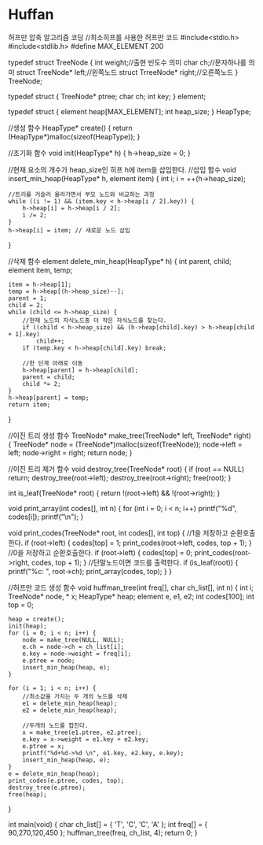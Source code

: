 # Huffan
허프만 압축 알고리즘 코딩
//최소히프를 사용한 허프만 코드
#include<stdio.h>
#include<stdlib.h>
#define MAX_ELEMENT 200

typedef struct TreeNode {
    int weight;//출현 빈도수 의미
    char ch;//문자하나를 의미
    struct TreeNode* left;//왼쪽노드
    struct TrreeNode* right;//오른쪽노드
} TreeNode;

typedef struct {
    TreeNode* ptree;
    char ch;
    int key;
} element;

typedef struct {
    element heap[MAX_ELEMENT];
    int heap_size;
} HeapType;

//생성 함수
HeapType* create()
{
    return (HeapType*)malloc(sizeof(HeapType));
}

//초기화 함수
void init(HeapType* h)
{
    h->heap_size = 0;
}

//현재 요소의 개수가 heap_size인 히프 h에 item을 삽입한다.
//삽입 함수
void insert_min_heap(HeapType* h, element item)
{
    int i;
    i = ++(h->heap_size);

    //트리를 거슬러 올라가면서 부모 노드와 비교하는 과정
    while ((i != 1) && (item.key < h->heap[i / 2].key)) {
        h->heap[i] = h->heap[i / 2];
        i /= 2;
    }
    h->heap[i] = item; // 새로운 노드 삽입
}

//삭제 함수
element delete_min_heap(HeapType* h)
{
    int parent, child;
    element item, temp;

    item = h->heap[1];
    temp = h->heap[(h->heap_size)--];
    parent = 1;
    child = 2;
    while (child <= h->heap_size) {
        //현재 노드의 자식노드중 더 작은 자식노드를 찾는다.
        if ((child < h->heap_size) && (h->heap[child].key) > h->heap[child + 1].key)
            child++;
        if (temp.key < h->heap[child].key) break;

        //한 단계 아래로 이동
        h->heap[parent] = h->heap[child];
        parent = child;
        child *= 2;
    }
    h->heap[parent] = temp;
    return item;
}

//이진 트리 생성 함수
TreeNode* make_tree(TreeNode* left, TreeNode* right)
{
    TreeNode* node = (TreeNode*)malloc(sizeof(TreeNode));
    node->left = left;
    node->right = right;
    return node;
}

//이진 트리 제거 함수
void destroy_tree(TreeNode* root)
{
    if (root == NULL) return;
    destroy_tree(root->left);
    destroy_tree(root->right);
    free(root);
}

int is_leaf(TreeNode* root)
{
    return !(root->left) && !(root->right);
}

void print_array(int codes[], int n)
{
    for (int i = 0; i < n; i++)
        printf("%d", codes[i]);
    printf("\n");
}

void print_codes(TreeNode* root, int codes[], int top)
{
    //1을 저장하고 순환호출한다.
    if (root->left) {
        codes[top] = 1;
        print_codes(root->left, codes, top + 1);
    }
    //0을 저장하고 순환호출한다.
    if (root->left) {
        codes[top] = 0;
        print_codes(root->right, codes, top + 1);
    }
    //단말노드이면 코드를 출력한다.
    if (is_leaf(root)) {
        printf("%c: ", root->ch);
        print_array(codes, top);
    }
}

//허프만 코드 생성 함수
void huffman_tree(int freq[], char ch_list[], int n)
{
    int i;
    TreeNode* node, * x;
    HeapType* heap;
    element e, e1, e2;
    int codes[100];
    int top = 0;

    heap = create();
    init(heap);
    for (i = 0; i < n; i++) {
        node = make_tree(NULL, NULL);
        e.ch = node->ch = ch_list[i];
        e.key = node->weight = freq[i];
        e.ptree = node;
        insert_min_heap(heap, e);
    }

    for (i = 1; i < n; i++) {
        //최소값을 가지는 두 개의 노드를 삭제
        e1 = delete_min_heap(heap);
        e2 = delete_min_heap(heap);

        //두개의 노드를 합친다. 
        x = make_tree(e1.ptree, e2.ptree);
        e.key = x->weight = e1.key + e2.key;
        e.ptree = x;
        printf("%d+%d->%d \n", e1.key, e2.key, e.key);
        insert_min_heap(heap, e);
    }
    e = delete_min_heap(heap);
    print_codes(e.ptree, codes, top);
    destroy_tree(e.ptree);
    free(heap);
}

int main(void)
{
    char ch_list[] = { 'T', 'C', 'C', 'A' };
    int freq[] = { 90,270,120,450 };
    huffman_tree(freq, ch_list, 4);
    return 0;
}
